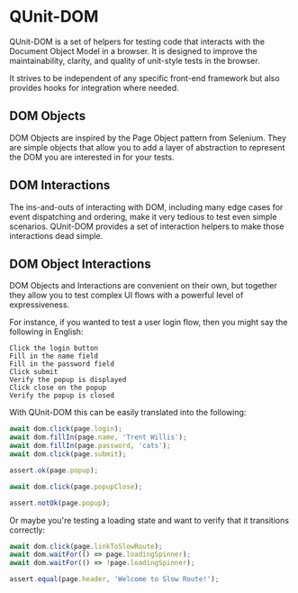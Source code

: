 # QUnit-DOM

QUnit-DOM is a set of helpers for testing code that interacts with the Document Object Model in a browser. It is designed to improve the maintainability, clarity, and quality of unit-style tests in the browser.

It strives to be independent of any specific front-end framework but also provides hooks for integration where needed.

## DOM Objects

DOM Objects are inspired by the Page Object pattern from Selenium. They are simple objects that allow you to add a layer of abstraction to represent the DOM you are interested in for your tests.

## DOM Interactions

The ins-and-outs of interacting with DOM, including many edge cases for event dispatching and ordering, make it very tedious to test even simple scenarios. QUnit-DOM provides a set of interaction helpers to make those interactions dead simple.

## DOM Object Interactions

DOM Objects and Interactions are convenient on their own, but together they allow you to test complex UI flows with a powerful level of expressiveness.

For instance, if you wanted to test a user login flow, then you might say the following in English:

```
Click the login button
Fill in the name field
Fill in the password field
Click submit
Verify the popup is displayed
Click close on the popup
Verify the popup is closed
```

With QUnit-DOM this can be easily translated into the following:

```js
await dom.click(page.login);
await dom.fillIn(page.name, 'Trent Willis');
await dom.fillIn(page.password, 'cats');
await dom.click(page.submit);

assert.ok(page.popup);

await dom.click(page.popupClose);

assert.notOk(page.popup);
```

Or maybe you're testing a loading state and want to verify that it transitions correctly:

```js
await dom.click(page.linkToSlowRoute);
await dom.waitFor(() => page.loadingSpinner);
await dom.waitFor(() => !page.loadingSpinner);

assert.equal(page.header, 'Welcome to Slow Route!');
```
